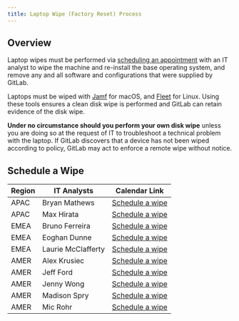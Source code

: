 ```yaml
---
title: Laptop Wipe (Factory Reset) Process
---
```


## Overview

Laptop wipes must be performed via [scheduling an appointment](#schedule-a-wipe) with an IT analyst to wipe the machine and re-install the base operating system, and remove any and all software and configurations that were supplied by GitLab.

Laptops must be wiped with [Jamf](/handbook/security/corporate/systems/jamf) for macOS, and [Fleet](https://internal.gitlab.com/handbook/security/corporate/tooling/fleet/) for Linux. Using these tools ensures a clean disk wipe is performed and GitLab can retain evidence of the disk wipe.

**Under no circumstance should you perform your own disk wipe** unless you are doing so at the request of IT to troubleshoot a technical problem with the laptop. If GitLab discovers that a device has not been wiped according to policy, GitLab may act to enforce a remote wipe without notice.

## Schedule a Wipe

| Region | IT Analysts        | Calendar Link                                                    |
|--------|--------------------|------------------------------------------------------------------|
| APAC   | Bryan Mathews      | [Schedule a wipe](https://calendar.app.google/8Jg3QkeCUdmg4sqK8) |
| APAC   | Max Hirata         | [Schedule a wipe](https://calendar.app.google/CMK6dKUN2otv1wsWA) |
| EMEA   | Bruno Ferreira     | [Schedule a wipe](https://calendar.app.google/zKj8AH9c8VmAcYX48) |
| EMEA   | Eoghan Dunne       | [Schedule a wipe](https://calendar.app.google/BXECy3uLpUKdNbHe6) |
| EMEA   | Laurie McClafferty | [Schedule a wipe](https://calendar.app.google/EjUYz5g67Ud8dVCz9) |
| AMER   | Alex Krusiec       | [Schedule a wipe](https://calendar.app.google/xsTHAQWxHmT3tpr86) |
| AMER   | Jeff Ford          | [Schedule a wipe](https://calendar.app.google/Qc1wwN94q6RqEyGL9) |
| AMER   | Jenny Wong         | [Schedule a wipe](https://calendar.app.google/HJoCYkbf4XnApqSU6) |
| AMER   | Madison Spry       | [Schedule a wipe](https://calendar.app.google/jZFyqNk5S6dFXq1r9) |
| AMER   | Mic Rohr           | [Schedule a wipe](https://calendar.app.google/QrBCkxhvAxkhA36M8) |
